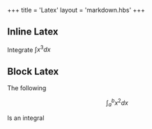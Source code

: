+++
title = 'Latex'
layout = 'markdown.hbs'
+++

## Inline Latex

Integrate $\int x^3 dx$

## Block Latex

The following

$$\int_{a}^{b} x^2 dx$$

Is an integral
